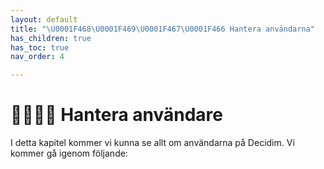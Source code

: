 ```yaml
---
layout: default
title: "\U0001F468‍\U0001F469‍\U0001F467‍\U0001F466 Hantera användarna"
has_children: true
has_toc: true
nav_order: 4

---
```

# 👨‍👩‍👧‍👦 Hantera användare

I detta kapitel kommer vi kunna se allt om användarna på Decidim. Vi kommer gå igenom följande: